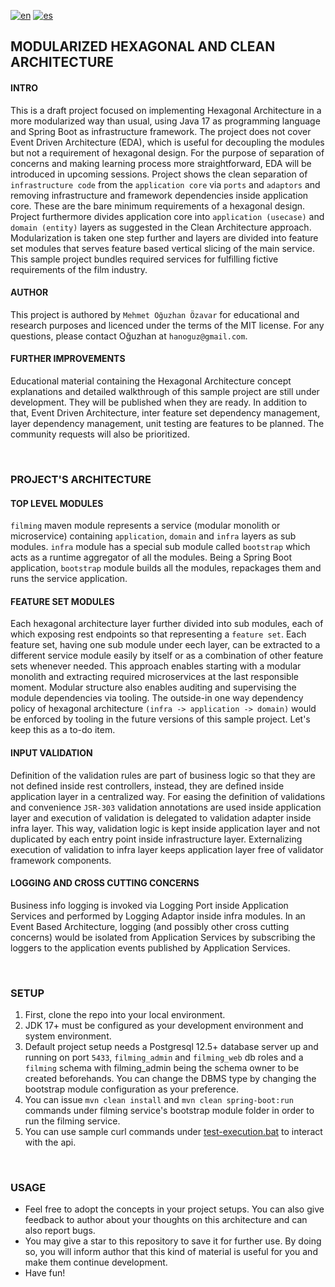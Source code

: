 [![en](https://img.shields.io/badge/lang-en-blue.svg)](https://github.com/oguzkhan/modularized-hexagonal-and-clean-architecture/blob/master/README.md)
[![es](https://img.shields.io/badge/lang-tr-red.svg)](https://github.com/oguzkhan/modularized-hexagonal-and-clean-architecture/blob/master/README.tr.md)

## MODULARIZED HEXAGONAL AND CLEAN ARCHITECTURE

#### INTRO

This is a draft project focused on implementing Hexagonal Architecture in a more modularized way than usual, using Java 17 as programming language and Spring Boot as infrastructure framework. The project does not cover Event Driven Architecture (EDA), which is useful for decoupling the modules but not a requirement of hexagonal design. For the purpose of separation of concerns and making learning process more straightforward, EDA will be introduced in upcoming sessions. Project shows the clean separation of `infrastructure code` from the `application core` via `ports` and `adaptors` and removing infrastructure and framework dependencies inside application core. These are the bare minimum requirements of a hexagonal design. Project furthermore divides application core into `application (usecase)` and `domain (entity)` layers as suggested in the Clean Architecture approach. Modularization is taken one step further and layers are divided into feature set modules that serves feature based vertical slicing of the main service. This sample project bundles required services for fulfilling fictive requirements of the film industry. 

#### AUTHOR
This project is authored by `Mehmet Oğuzhan Özavar` for educational and research purposes and licenced under the terms of the MIT license. For any questions, please contact Oğuzhan at `hanoguz@gmail.com`.

#### FURTHER IMPROVEMENTS
Educational material containing the Hexagonal Architecture concept explanations and detailed walkthrough of this sample project are still under development. They will be published when they are ready. In addition to that, Event Driven Architecture, inter feature set dependency management, layer dependency management, unit testing are features to be planned. The community requests will also be prioritized. 

<br>

### PROJECT'S ARCHITECTURE

#### TOP LEVEL MODULES
`filming` maven module represents a service (modular monolith or microservice) containing `application`, `domain` and `infra` layers as sub modules. `infra` module has a special sub module called `bootstrap` which acts as a runtime aggregator of all the modules. Being a Spring Boot application, `bootstrap` module builds all the modules, repackages them and runs the service application. 

#### FEATURE SET MODULES
Each hexagonal architecture layer further divided into sub modules, each of which exposing rest endpoints so that representing a `feature set`. Each feature set, having one sub module under eech layer, can be extracted to a different service module easily by itself or as a combination of other feature sets whenever needed. This approach enables starting with a modular monolith and extracting required microservices at the last responsible moment. Modular structure also enables auditing and supervising the module dependencies via tooling. The outside-in one way dependency policy of hexagonal architecture `(infra -> application -> domain)` would be enforced by tooling in the future versions of this sample project. Let's keep this as a to-do item.

#### INPUT VALIDATION
Definition of the validation rules are part of business logic so that they are not defined inside rest controllers, instead, they are defined inside application layer in a centralized way. For easing the definition of validations and convenience `JSR-303` validation annotations are used inside application layer and execution of validation is delegated to validation adapter inside infra layer. This way, validation logic is kept inside application layer and not duplicated by each entry point inside infrastructure layer. Externalizing execution of validation to infra layer keeps application layer free of validator framework components.

#### LOGGING AND CROSS CUTTING CONCERNS
Business info logging is invoked via Logging Port inside Application Services and performed by Logging Adaptor inside infra modules. In an Event Based Architecture, logging (and possibly other cross cutting concerns) would be isolated from Application Services by subscribing the loggers to the application events published by Application Services.

<br>

### SETUP
1. First, clone the repo into your local environment. 
2. JDK 17+ must be configured as your development environment and system environment.
3. Default project setup needs a Postgresql 12.5+ database server up and running on port `5433`, `filming_admin` and `filming_web` db roles and a `filming` schema with filming_admin being the schema owner to be created beforehands. You can change the DBMS type by changing the bootstrap module configuration as your preference.
4. You can issue `mvn clean install` and `mvn clean spring-boot:run` commands under filming service's bootstrap module folder in order to run the filming service.
5. You can use sample curl commands under [test-execution.bat](.misc/curl/test-execution.bat) to interact with the api.

<br>

### USAGE
- Feel free to adopt the concepts in your project setups. You can also give feedback to author about your thoughts on this architecture and can also report bugs. 
- You may give a star to this repository to save it for further use. By doing so, you will inform author that this kind of material is useful for you and make them continue development.
- Have fun!


